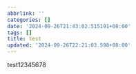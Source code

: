 ```yaml
---
abbrlink: ''
categories: []
date: '2024-09-26T21:43:02.515191+08:00'
tags: []
title: test
updated: '2024-09-26T22:21:03.598+08:00'
---
```

test12345678
